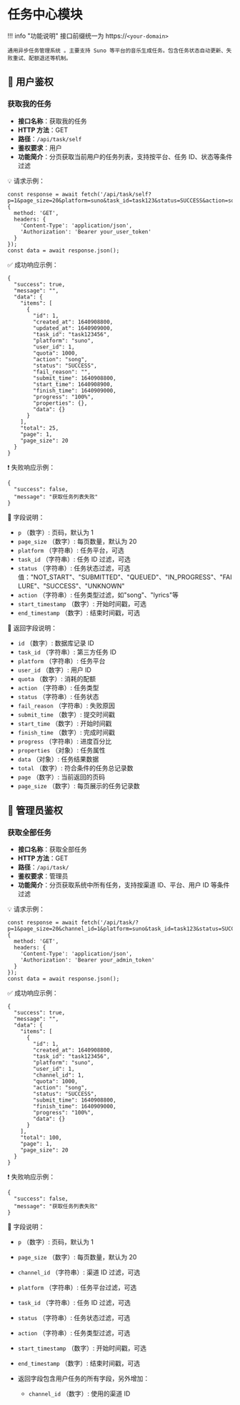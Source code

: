 # 任务中心模块

!!! info "功能说明"
    接口前缀统一为 https://`<your-domain>`

    通用异步任务管理系统 。主要支持 Suno 等平台的音乐生成任务。包含任务状态自动更新、失败重试、配额退还等机制。

## 🔐 用户鉴权

### 获取我的任务

- **接口名称**：获取我的任务
- **HTTP 方法**：GET
- **路径**：`/api/task/self`
- **鉴权要求**：用户
- **功能简介**：分页获取当前用户的任务列表，支持按平台、任务 ID、状态等条件过滤

💡 请求示例：

```
const response = await fetch('/api/task/self?p=1&page_size=20&platform=suno&task_id=task123&status=SUCCESS&action=song&start_timestamp=1640908800&end_timestamp=1640995200', {  
  method: 'GET',  
  headers: {  
    'Content-Type': 'application/json',  
    'Authorization': 'Bearer your_user_token'  
  }  
});  
const data = await response.json();
```

✅ 成功响应示例：

```
{  
  "success": true,  
  "message": "",  
  "data": {  
    "items": [  
      {  
        "id": 1,  
        "created_at": 1640908800,  
        "updated_at": 1640909000,  
        "task_id": "task123456",  
        "platform": "suno",  
        "user_id": 1,  
        "quota": 1000,  
        "action": "song",  
        "status": "SUCCESS",  
        "fail_reason": "",  
        "submit_time": 1640908800,  
        "start_time": 1640908900,  
        "finish_time": 1640909000,  
        "progress": "100%",  
        "properties": {},  
        "data": {}  
      }  
    ],  
    "total": 25,  
    "page": 1,  
    "page_size": 20  
  }  
}
```

❗ 失败响应示例：

```
{  
  "success": false,  
  "message": "获取任务列表失败"  
}
```

🧾 字段说明：

- `p` （数字）: 页码，默认为 1
- `page_size` （数字）: 每页数量，默认为 20
- `platform` （字符串）: 任务平台，可选 
- `task_id` （字符串）: 任务 ID 过滤，可选 
- `status` （字符串）: 任务状态过滤，可选值："NOT_START"、"SUBMITTED"、"QUEUED"、"IN_PROGRESS"、"FAILURE"、"SUCCESS"、"UNKNOWN" 
- `action` （字符串）: 任务类型过滤，如"song"、"lyrics"等 
- `start_timestamp` （数字）: 开始时间戳，可选
- `end_timestamp` （数字）: 结束时间戳，可选

🧾 返回字段说明：

- `id` （数字）: 数据库记录 ID 
- `task_id` （字符串）: 第三方任务 ID
- `platform` （字符串）: 任务平台
- `user_id` （数字）: 用户 ID
- `quota` （数字）: 消耗的配额 
- `action` （字符串）: 任务类型
- `status` （字符串）: 任务状态
- `fail_reason` （字符串）: 失败原因 
- `submit_time` （数字）: 提交时间戳
- `start_time` （数字）: 开始时间戳
- `finish_time` （数字）: 完成时间戳
- `progress` （字符串）: 进度百分比 
- `properties` （对象）: 任务属性 
- `data` （对象）: 任务结果数据 
- `total` （数字）: 符合条件的任务总记录数
- `page` （数字）: 当前返回的页码
- `page_size` （数字）: 每页展示的任务记录数

## 🔐 管理员鉴权

### 获取全部任务

- **接口名称**：获取全部任务
- **HTTP 方法**：GET
- **路径**：`/api/task/`
- **鉴权要求**：管理员
- **功能简介**：分页获取系统中所有任务，支持按渠道 ID、平台、用户 ID 等条件过滤

💡 请求示例：

```
const response = await fetch('/api/task/?p=1&page_size=20&channel_id=1&platform=suno&task_id=task123&status=SUCCESS&action=song&start_timestamp=1640908800&end_timestamp=1640995200', {  
  method: 'GET',  
  headers: {  
    'Content-Type': 'application/json',  
    'Authorization': 'Bearer your_admin_token'  
  }  
});  
const data = await response.json();
```

✅ 成功响应示例：

```
{  
  "success": true,  
  "message": "",  
  "data": {  
    "items": [  
      {  
        "id": 1,  
        "created_at": 1640908800,  
        "task_id": "task123456",  
        "platform": "suno",  
        "user_id": 1,  
        "channel_id": 1,  
        "quota": 1000,  
        "action": "song",  
        "status": "SUCCESS",  
        "submit_time": 1640908800,  
        "finish_time": 1640909000,  
        "progress": "100%",  
        "data": {}  
      }  
    ],  
    "total": 100,  
    "page": 1,  
    "page_size": 20  
  }  
}
```

❗ 失败响应示例：

```
{  
  "success": false,  
  "message": "获取任务列表失败"  
}
```

🧾 字段说明：

- `p` （数字）: 页码，默认为 1
- `page_size` （数字）: 每页数量，默认为 20
- `channel_id` （字符串）: 渠道 ID 过滤，可选 
- `platform` （字符串）: 任务平台过滤，可选
- `task_id` （字符串）: 任务 ID 过滤，可选
- `status` （字符串）: 任务状态过滤，可选
- `action` （字符串）: 任务类型过滤，可选
- `start_timestamp` （数字）: 开始时间戳，可选
- `end_timestamp` （数字）: 结束时间戳，可选
- 返回字段包含用户任务的所有字段，另外增加：

    - `channel_id` （数字）: 使用的渠道 ID 